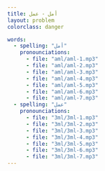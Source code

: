 ```yaml
---
title: أمل - عمل
layout: problem
colorclass: danger

words:
  - spelling: "أمل"
    pronounciations:
      - file: "aml/aml-1.mp3"
      - file: "aml/aml-2.mp3"
      - file: "aml/aml-3.mp3"
      - file: "aml/aml-4.mp3"
      - file: "aml/aml-5.mp3"
      - file: "aml/aml-6.mp3"
      - file: "aml/aml-7.mp3"
  - spelling: "عمل"
    pronounciations:
      - file: "3ml/3ml-1.mp3"
      - file: "3ml/3ml-2.mp3"
      - file: "3ml/3ml-3.mp3"
      - file: "3ml/3ml-4.mp3"
      - file: "3ml/3ml-5.mp3"
      - file: "3ml/3ml-6.mp3"
      - file: "3ml/3ml-7.mp3"
---
```

